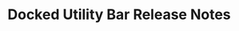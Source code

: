 <!-- Release notes authoring guidelines: http://keepachangelog.com/ -->

# Docked Utility Bar Release Notes

<!-- ## [Unreleased] -->

<!--## [VERSION] - [RELEASE_DATE]-->
